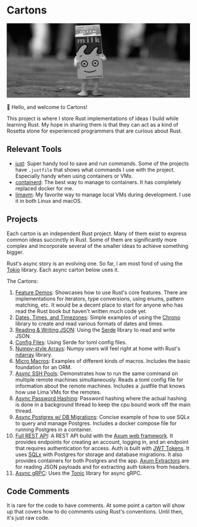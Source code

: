 # Cartons

![Animation of a happy milk carton doing a little jig](carton.gif)

🦀 Hello, and welcome to Cartons!

This project is where I store Rust implementations of ideas I build while learning Rust. My hope in sharing them is that they can act as a kind of Rosetta stone for experienced programmers that are curious about Rust.

## Relevant Tools

- [just](https://just.systems/man/en/): Super handy tool to save and run commands. Some of the projects have `.justfile` that shows what commands I use with the project. Especially handy when using containers or VMs.
- [containerd](https://containerd.io/): The best way to manage to containers. It has completely replaced docker for me.
- [limavm](https://lima-vm.io/): My favorite way to manage local VMs during development. I use it in both Linux and macOS.

## Projects

Each carton is an independent Rust project. Many of them exist to express common ideas succinctly in Rust. Some of them are significantly more complex and incorporate several of the smaller ideas to achieve something bigger.

Rust's async story is an evolving one. So far, I am most fond of using the [Tokio](https://tokio.rs/) library. Each async carton below uses it.

The Cartons:

1. [Feature Demos](feature-demos/): Showcases how to use Rust's core features. There are implementations for iterators, type conversions, using enums, pattern matching, etc. It would be a decent place to start for anyone who has read the Rust book but haven't written much code yet.
2. [Dates, Times, and Timezones](rw-dates-times/): Simple examples of using the [Chrono](https://docs.rs/chrono/latest/chrono/) library to create and read various formats of dates and times.
3. [Reading & Writing JSON](rw-json/): Using the [Serde](https://docs.rs/serde/latest/serde/) library to read and write JSON.
4. [Config Files](rw-config-files/): Using Serde for toml config files.
5. [Numpy-style Arrays](rusty-numpy/): Numpy users will feel right at home with Rust's [ndarray](https://docs.rs/ndarray/latest/ndarray/) library.
6. [Micro Macros](micromacros/): Examples of different kinds of macros. Includes the basic foundation for an ORM.
7. [Async SSH Pools](async-ssh/): Demonstrates how to run the same command on multiple remote machines simultaneously. Reads a toml config file for information about the remote machines. Includes a .justfile that knows how use Lima VMs for the remotes.
8. [Async Password Hashing](async-passwords): Password hashing where the actual hashing is done in a background thread to keep the cpu bound work off the main thread.
9. [Async Postgres w/ DB Migrations](async-postgres/): Concise example of how to use SQLx to query and manage Postgres. Includes a docker compose file for running Postgres in a container.
10. [Full REST API](webb/): A REST API build with the [Axum web framework](https://docs.rs/axum/latest/axum/). It provides endpoints for creating an account, logging in, and an endpoint that requires authentication for access. Auth is built with [JWT Tokens](https://docs.rs/jsonwebtoken/latest/jsonwebtoken/). It uses [SQLx](https://docs.rs/sqlx/latest/sqlx/) with Postgres for storage and database migrations. It also provides containers for both Postgres and the app. [Axum Extractors](https://docs.rs/axum/latest/axum/extract/index.html) are for reading JSON payloads and for extracting auth tokens from headers.
11. [Async gRPC](geerpc/): Uses the [Tonic](https://docs.rs/tonic/latest/tonic/) library for async gRPC.

## Code Comments

It is rare for the code to have comments. At some point a carton will show up that covers how to do comments using Rust's conventions. Until then, it's just raw code.
